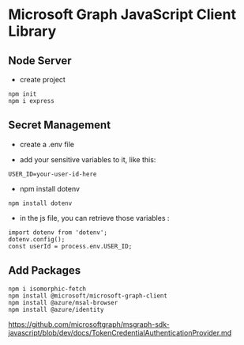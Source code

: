 # Microsoft Graph JavaScript Client Library

## Node Server

- create project
```
npm init
npm i express
```




## Secret Management

- create a .env file

- add your sensitive variables to it, like this:
```
USER_ID=your-user-id-here
```

- npm install dotenv
```
npm install dotenv
```

- in the js file, you can retrieve those variables :
```
import dotenv from 'dotenv';
dotenv.config();
const userId = process.env.USER_ID;
```

## Add Packages

```
npm i isomorphic-fetch
npm install @microsoft/microsoft-graph-client
npm install @azure/msal-browser
npm install @azure/identity
```


https://github.com/microsoftgraph/msgraph-sdk-javascript/blob/dev/docs/TokenCredentialAuthenticationProvider.md